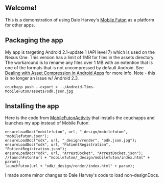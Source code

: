 ## Welcome!

This is a demonstration of using Dale Harvey's [Mobile Futon](https://github.com/daleharvey/Android-MobileFuton) as a platform for other apps. 

## Packaging the app

My app is targeting Android 2.1-update 1 (API level 7) which is used on the Nexus One. 
This version has a limit of 1MB for files in the assets directory. 
The workaround is to rename any files over 1 MB with an extention that is one of the formats that is not uncompressed by default Android. 
See [Dealing with Asset Compression in Android Apps](http://ponystyle.com/blog/2010/03/26/dealing-with-asset-compression-in-android-apps/) for more info.
Note - this is no longer an issue w/ Android 2.3.

    couchapp push --export > ../Android-Tims-MobileFuton/assets/odk.json.jpg
    
## Installing the app

Here is the code from [MobileFutonActivity](https://github.com/vetula/Android-Tims-MobileFuton/blob/master/src/com/daleharvey/mobilefuton/MobileFutonActivity.java) that installs the couchapps and launches my app instead of Mobile Futon:

    ensureLoadDoc("mobilefuton", url, "_design/mobilefuton", "mobilefuton.json");
    ensureLoadDoc("odk", url, "_design/render", "odk.json.jpg");
    ensureLoadDoc("odk", url, "PatientRegistration", "PatientRegistration.json");
    ensureLoadDoc("odk", url, "ArrestDocket", "ArrestDocket.json");
    //launchFuton(url + "mobilefuton/_design/mobilefuton/index.html" + param);
    launchFuton(url + "odk/_design/render/index.html" + param);
    
I made some minor changes to Dale Harvey's code to load non-designDocs.